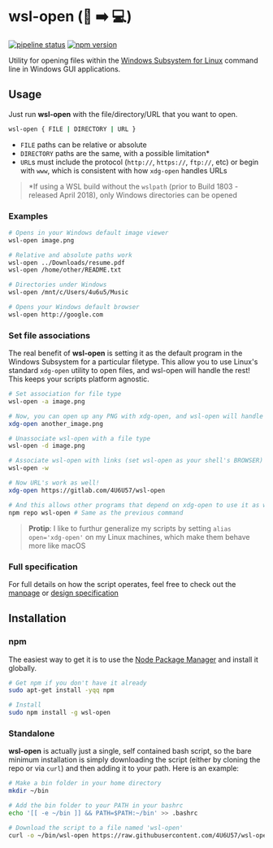 # wsl-open (:open_file_folder: :arrow_right: :computer:)

[![pipeline
status](https://gitlab.com/4U6U57/wsl-open/badges/master/pipeline.svg)](https://gitlab.com/4U6U57/wsl-open/commits/master)
[![npm
version](https://img.shields.io/npm/v/wsl-open.svg)](http://npmjs.com/package/wsl-open)

Utility for opening files within the [Windows Subsystem for Linux][wsl] command
line in Windows GUI applications.

## Usage

Just run **wsl-open** with the file/directory/URL that you want to open.

```bash
wsl-open { FILE | DIRECTORY | URL }

```

- `FILE` paths can be relative or absolute
- `DIRECTORY` paths are the same, with a possible limitation*
- `URL`s must include the protocol (`http://`, `https://`, `ftp://`, etc) or
  begin with `www`, which is consistent with how `xdg-open` handles URLs

> *If using a WSL build without the `wslpath` (prior to Build 1803 - released
> April 2018), only Windows directories can be opened

### Examples

```bash
# Opens in your Windows default image viewer
wsl-open image.png

# Relative and absolute paths work
wsl-open ../Downloads/resume.pdf
wsl-open /home/other/README.txt

# Directories under Windows
wsl-open /mnt/c/Users/4u6u5/Music

# Opens your Windows default browser
wsl-open http://google.com
```

### Set file associations

The real benefit of **wsl-open** is setting it as the default program in the
Windows Subsystem for a particular filetype. This allow you to use Linux's
standard `xdg-open` utility to open files, and wsl-open will handle the rest!
This keeps your scripts platform agnostic.

```bash
# Set association for file type
wsl-open -a image.png

# Now, you can open up any PNG with xdg-open, and wsl-open will handle it
xdg-open another_image.png

# Unassociate wsl-open with a file type
wsl-open -d image.png

# Associate wsl-open with links (set wsl-open as your shell's BROWSER)
wsl-open -w

# Now URL's work as well!
xdg-open https://gitlab.com/4U6U57/wsl-open

# And this allows other programs that depend on xdg-open to use it as well!
npm repo wsl-open # Same as the previous command
```

> **Protip**: I like to furthur generalize my scripts by setting `alias
> open='xdg-open'` on my Linux machines, which make them behave more like macOS

### Full specification

For full details on how the script operates, feel free to check out the
[manpage][manpage] or [design specification][design]

## Installation

### npm

The easiest way to get it is to use the [Node Package Manager][npm] and install
it globally.

```bash
# Get npm if you don't have it already
sudo apt-get install -yqq npm

# Install
sudo npm install -g wsl-open
```

### Standalone

**wsl-open** is actually just a single, self contained bash script, so the bare
minimum installation is simply downloading the script (either by cloning the
repo or via `curl`) and then adding it to your path. Here is an example:

```bash
# Make a bin folder in your home directory
mkdir ~/bin

# Add the bin folder to your PATH in your bashrc
echo '[[ -e ~/bin ]] && PATH=$PATH:~/bin' >> .bashrc

# Download the script to a file named 'wsl-open'
curl -o ~/bin/wsl-open https://raw.githubusercontent.com/4U6U57/wsl-open/master/wsl-open.sh
```

[wsl]: https://msdn.microsoft.com/en-us/commandline/wsl/about
[npm]: https://npmjs.com
[manpage]: MANUAL.md
[design]: DESIGN.md
